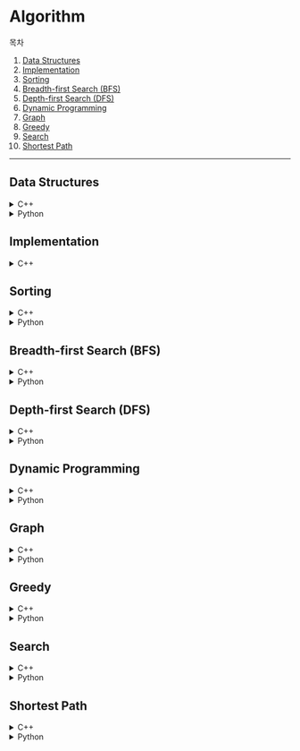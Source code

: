 # Algorithm

목차

1. [Data Structures](#data-structures)
2. [Implementation](#implementation)
3. [Sorting](#sorting)
4. [Breadth-first Search (BFS)](#breadth-first-search-bfs)
5. [Depth-first Search (DFS)](#depth-first-search-dfs)
6. [Dynamic Programming](#dynamic-programming)
7. [Graph](#graph)
8. [Greedy](#greedy)
9. [Search](#search)
10. [Shortest Path](#shortest-path)
---

## Data Structures

<details><summary>C++</summary>
    <ul>
        <li><a href="Data_Structures/c++/01_Stack.cpp">01. Stack</a></li>
		<li><a href="Data_Structures/c++/02_Queue.cpp">02. Queue</a></li>
        <li><a href="Data_Structures/c++/03_Linkedlist.cpp">03. Linkedlist</a></li>
        <li><a href="Data_Structures/c++/04_Double_Linked_List.cpp">04. Double Linkedlist</a></li>
        <li><a href="Data_Structures/c++/05_Hash_Table.cpp">05. Hash Tablet</a></li>
        <li><a href="Data_Structures/c++/06_Hash_Table_with_Chaining.cpp">06. Hash Table with Chaining</a></li>
        <li><a href="Data_Structures/c++/07_Hash_Table_with_Linear_Probing.cpp">07. Hash Table with Linear Probing</a></li>
        <li><a href="Data_Structures/c++/08_Binary_Search_Tree.cpp">08. Binary Search Tree</a></li>
        <li><a href="Data_Structures/c++/09_Heap.cpp">09. Heap</a></li>
    </ul>
</details>
<details><summary>Python</summary>
    <ul>
        <li><a href="Data_Structures/python/01_음계.py">01. 음계</a></li>
		<li><a href="Data_Structures/python/01_음계(풀이).py">01. 음계(풀이버전)</a></li>
        <li><a href="Data_Structures/python/02_블랙잭.py">02. 블랙잭</a></li>
		<li><a href="Data_Structures/python/02_블랙잭(풀이).py">02. 블랙잭(풀이버전)</a></li>
        <li><a href="Data_Structures/python/03_스택수열.py">03. 스택수열</a></li>
        <li><a href="Data_Structures/python/04_프린터큐.py">04. 프린터큐</a></li>
        <li><a href="Data_Structures/python/05_키로거(해설).py">05. 키로거</a></li>
        <li><a href="Data_Structures/python/06_SHA-256.py">06. SHA-256</a></li>
        <li><a href="Data_Structures/python/07_수찾기.py">07. 수찾기</a></li>
        <li><a href="Data_Structures/python/07_수찾기(set).py">07. 수찾기(set)</a></li>
        <li><a href="Data_Structures/python/08_친구네트워크.py">08. 친구네트워크</a></li>
    </ul>
</details>

## Implementation

<details><summary>C++</summary>
    <ul>
        <li><a href="Implementation/00_2차원배열_3배.cpp">00. 2차원배열 3배</a></li>
        <li><a href="Implementation/00_2차원배열_회전.cpp">00. 2차원배열 회전</a></li>
        <li><a href="Implementation/01_럭키스트레이트(풀이).cpp">01. 럭키스트레이트</a></li>
        <li><a href="Implementation/02_문자열재정렬.cpp">02. 문자열재정렬</a></li>
        <li><a href="Implementation/03_문자열압축.cpp">03. 문자열압축</a></li>
        <li><a href="Implementation/04_자물쇠와열쇠.cpp">04. 자물쇠와열쇠</a></li>
        <li><a href="Implementation/05_뱀.cpp">05. 뱀</a></li>
        <li><a href="Implementation/06_기둥과보설치.cpp">06. 기둥과보설치</li>
        <li><a href="Implementation/07_치킨배달.cpp">07. 치킨배달</a></li>
        <li><a href="Implementation/08_외벽전검.cpp">08. 외벽전검</a></li>
    </ul>
</details>

## Sorting

<details><summary>C++</summary>
    <ul>
        <li><a href="Sorting/c++/00_Bubble_Sort.cpp">00. Bubble Sort</a></li>
        <li><a href="Sorting/c++/00_Insertion_Sort.cpp">00. Insertion Sort</a></li>
        <li><a href="Sorting/c++/00_Selection_Sort.cpp">00. Selection Sort</a></li>
        <li><a href="Sorting/c++/00_Count_Sort.cpp">00. Count Sort</a></li>
        <li><a href="Sorting/c++/00_Merge_Sort.cpp">00. Merge Sort</a></li>
        <li><a href="Sorting/c++/00_Quick_Sort.cpp">00. Quick Sort</a></li>
        <li><a href="Sorting/c++/01_위에서아래로.cpp">01. 위에서 아래로</a></li>
        <li><a href="Sorting/c++/02_성적이낮은순서대로학생출력(해설).cpp">02. 성적이 낮은 순서대로 학생 출력</a></li>
        <li><a href="Sorting/c++/03_두배열의원소교체.cpp">03. 두 배열의 원소 교체</a></li>
    </ul>
</details>
<details><summary>Python</summary>
    <ul>
        <li><a href="Sorting/python/01_수정렬하기.py">01. 수정렬하기</a></li>
        <li><a href="Sorting/python/02_소트인사이드.py">02. 소트인사이드</a></li>
        <li><a href="Sorting/python/02_소트인사이드(다른풀이).py">02. 소트인사이드(다른풀이)</a></li>
        <li><a href="Sorting/python/03_나이순정렬.py">03. 나이순정렬</a></li>
        <li><a href="Sorting/python/04_좌표정렬하기.py">04. 좌표정렬(lambda)</a></li>
        <li><a href="Sorting/python/04_좌표정렬(다른풀이).py">04. 좌표정렬(다른풀이)</a></li>
        <li><a href="Sorting/python/05_수정렬하기3(계수정렬).py">05. 수정렬하기3(Counting Sort)</a></li>
        <li><a href="Sorting/python/06_수정렬하기2.py">06. 수정렬하기2</a></li>
        <li><a href="Sorting/python/06_Merge_Sort.py">06. Merge_Sort</a></li>
        <li><a href="Sorting/python/06_Quick_Sort.py">06. Quick Sort</a></li>
        <li><a href="Sorting/python/07_K번째수.py">07. K번째 수</a></li>
    </ul>
</details>

## Breadth-first Search (BFS)

<details><summary>C++</summary>
    <ul>
        <li><a href="Breadth-first_search(BFS)/c++/00_bfs.cpp">00. bfs</a></li>
        <li><a href="Breadth-first_search(BFS)/c++/01_미로탈출.cpp">01. 미로탈출</a></li>
        <li><a href="Breadth-first_search(BFS)/c++/02_특정거리의_도시찾기.cpp">02. 특정거리의 도시찾기</a></li>
        <li><a href="Breadth-first_search(BFS)/c++/03_경쟁적전염(bfs풀이).cpp">03. 경쟁적전염(bfs)</a></li>
        <li><a href="Breadth-first_search(BFS)/c++/03_경쟁적전염.cpp">03. 경쟁적전염(반복)</a></li>
    </ul>
</details>
<details><summary>Python</summary>
    <ul>
        <li><a href="Breadth-first_search(BFS)/python/01_숨바꼭질.py">01. 숨바꼭질</a></li>
        <li><a href="Breadth-first_search(BFS)/python/02_바이러스.py">02. 바이러스</a></li>
        <li><a href="Breadth-first_search(BFS)/python/03_유기농배추.py">03. 유기농배추</a></li>
        <li><a href="Breadth-first_search(BFS)/python/04_효율적인해킹.py">04. 효율적인해킹</a></li>
    </ul>
</details>

## Depth-first Search (DFS)

<details><summary>C++</summary>
    <ul>
        <li><a href="Depth-first_search(DFS)/c++/00_dfs.cpp">00. dfs</a></li>
        <li><a href="Depth-first_search(DFS)/c++/01_N_Queens.cpp">01. N Queens</a></li>
        <li><a href="Depth-first_search(DFS)/c++/02_음료수얼려먹기.cpp">02. 음료수얼려먹기</a></li>
        <li><a href="Depth-first_search(DFS)/c++/03_괄호변환.cpp">03. 괄호변환</a></li>
        <li><a href="Depth-first_search(DFS)/c++/04_연산자끼워넣기(bfs풀이).cpp">04. 연산자끼워넣기(bfs풀이)</a></li>
        <li><a href="Depth-first_search(DFS)/c++/04_연산자끼워넣기(조합풀이).cpp">04. 연산자끼워넣기(조합풀이)</a></li>
        <li><a href="Depth-first_search(DFS)/c++/05_감시피하기.cpp">05. 감시피하기</a></li>
    </ul>
</details>
<details><summary>Python</summary>
    <ul>
        <li><a href="Depth-first_search(DFS)/python/01_숨바꼭질.py">01. 숨바꼭질</a></li>
        <li><a href="Depth-first_search(DFS)/python/02_유기농배추.py">02. 유기농배추</a></li>
        <li><a href="Depth-first_search(DFS)/python/03_효율적인해킹.py">03. 효율적인해킹(메모리초과)</a></li>
    </ul>
</details>

## Dynamic Programming

<details><summary>C++</summary>
    <ul>
        <li><a href="Dynamic_Programming/c++/00_factorial(재귀).cpp">00. Factorial</a></li>
		<li><a href="Dynamic_Programming/c++/00_fibo(반복).cpp">00. Fibo(반복)</a></li>
        <li><a href="Dynamic_Programming/c++/00_fibo(재귀).cpp">00. Fibo(재귀)</a></li>
        <li><a href="Dynamic_Programming/c++/01_1이되는과정(재귀).cpp">01. 1이 되는 과정(재귀)</a></li>
        <li><a href="Dynamic_Programming/c++/01_1이되는과정.cpp">01_1이 되는 과정</a></li>
        <li><a href="Dynamic_Programming/c++/02_경우의수(재귀).cpp">02. 경우의 수(재귀)</a></li>
        <li><a href="Dynamic_Programming/c++/02_경우의수.cpp">02. 경우으 수</a></li>
        <li><a href="Dynamic_Programming/c++/03_바닥공사.cpp">03. 바닥공사</a></li>
        <li><a href="Dynamic_Programming/c++/04_효율적인화폐구성.cpp">04. 효율적인화폐구성</a></li>
    </ul>
</details>
<details><summary>Python</summary>
    <ul>
        <li><a href="Dynamic_Programming/python/01_피보나치수.py">01. 피보나치수</a></li>
        <li><a href="Dynamic_Programming/python/01_피보나치수(반복).py">01. 피보나치수(반복)</a></li>
        <li><a href="Dynamic_Programming/python/01_피보나치수(반복다른풀이).py">01. 피보나치수(반복_다른풀이)</a></li>
        <li><a href="Dynamic_Programming/python/02_Z.py">02. Z</a></li>
        <li><a href="Dynamic_Programming/python/02_Z(시간줄임).py">02. Z(시간단축)</a></li>
        <li><a href="Dynamic_Programming/python/03_0만들기.py">03. 0만들기</a></li>
        <li><a href="Dynamic_Programming/python/04_01타일.py">04. 01타일</a></li>
        <li><a href="Dynamic_Programming/python/05_평범한배낭.py">05. 평범한 배낭</a></li>
        <li><a href="Dynamic_Programming/python/06_가장긴증가하는부분수열.py">06. 가장 긴 증가하는 부분 수열</a></li>
        <li><a href="Dynamic_Programming/python/07_LCS.py">07. LCS(최장 공통 부분 수열)</a></li>
        <li><a href="Dynamic_Programming/python/08_기타리스트.py">08. 기타리스트</a></li>
        <li><a herf="Dynamic_Programming/python/09_가장높은탑쌓기.py">09. 가장 높은 탑 쌓기</a></li>
    </ul>
</details>

## Graph

<details><summary>C++</summary>
    <ul>
        <li><a href="Graph/c++/00_기본적인_서로소_집합_알고리즘.cpp">00. 기본적인 서로소 집합 알고리즘</a></li>
        <li><a href="Graph/c++/00_개선된_서로소_집합_알고리즘.cpp">00. 개선된 서로소 집합 알고리즘</a></li>
        <li><a href="Graph/c++/00_서로소_집합을_활용한_사이클_판별.cpp">00. 서로소 집합을 활용한 사이클 판별</a></li>
        <li><a href="Graph/c++/01_Kruskal_Algorithm.cpp">01. 크루스칼 알고리즘</a></li>
        <li><a href="Graph/c++/02_Prim_Algorithm.cpp">02. 프림 알고리즘</a></li>
        <li><a href="Graph/c++/02_Prim_Algorithm_PriorityQueue.cpp">02. 프림 알고리즘(with 우선순위 큐)</a></li>
        <li><a href="Graph/c++/03_Topology_Sort.cpp">03. Topology Sort</a></li>
        <li><a href="Graph/c++/04_팀결성.cpp">04. 팀결성</a></li>
        <li><a href="Graph/c++/05_도시분할계획.cpp">05. 도시분할계획</a></li>
        <li><a href="Graph/c++/06_커리큘럼.cpp">06. 커리큘럼</a></li>
        <li><a href="Graph/c++/07_DFS와BFS.cpp">07. DFS와 BFS(풀이중)</a></li>
    </ul>
</details>
<details><summary>Python</summary>
    <ul>
        <li><a href="Graph/python/01_DFS와BFS.py">01. DFS와 BFS</a></li>
        <li><a href="Graph/python/02_Kruskal's_Algorithm.py">02. Kruskal's Algorithm</a></li>
        <li><a href="Graph/python/03_우주신과의교감.py">03. 우주신과의 교감</a></li>
    </ul>
</details>

## Greedy

<details><summary>C++</summary>
    <ul>
        <li><a href="Greedy/c++/00_동전문제.cpp">00. 동전문제</a></li>
        <li><a href="Greedy/c++/00_배낭문제.cpp">00. 배낭문제</a></li>
        <li><a href="Greedy/c++/01_모험가길드.cpp">01. 모험가길드</a></li>
        <li><a href="Greedy/c++/02_곱하기혹은더하기.cpp">02. 곱하기 혹은 더하기</a></li>
        <li><a href="Greedy/c++/03_문자열뒤집기.cpp">03. 문자열 뒤집기</a></li>
        <li><a href="Greedy/c++/04_만들수없는금액.cpp">04. 만들 수 없는 금액</a></li>
        <li><a href="Greedy/c++/05_볼링공고르기.cpp">05. 볼링공 고르기</a></li>
        <li><a href="Greedy/c++/06_무지의먹방라이브.cpp">06. 무지의 먹방 라이브</a></li>
    </ul>
</details>
<details><summary>Python</summary>
    <ul>
        <li><a href="Greedy/python/01_거스름돈.py">01. 거스름돈</a></li>
        <li><a href="Greedy/python/02_뒤집기.py">02. 뒤집기</a></li>
    </ul>
</details>

## Search

<details><summary>C++</summary>
    <ul>
        <li><a href="Search/c++/00_Binary_Search(반복).cpp">00. Binary Search(반복)</a></li>
        <li><a href="Search/c++/00_Binary_Search(재귀).cpp">00. Binary Search(재귀)</a></li>
        <li><a href="Search/c++/00_Sequential_Search.cpp">00. Sequential Search</a></li>
        <li><a href="Search/c++/01_부품찾기(계수정렬).cpp">01. 부품찾기(계수정렬)</a></li>
        <li><a href="Search/c++/01_부품찾기(이진탐색).cpp">01. 부품찾기(이진탐색)</a></li>
        <li><a href="Search/c++/01_부품찾기(집합자료형).cpp">01. 부품찾기(집합자료형)</a></li>
        <li><a href="Search/c++/02_떡볶이떡만들기(반복).cpp">02. 떡볶이떡만들기(반복)</a></li>
        <li><a href="Search/c++/02_떡볶이떡만들기(재귀).cpp">02. 떡볶이떡만들기(재귀)</a></li>
    </ul>
</details>
<details><summary>Python</summary>
    <ul>
        <li><a href="Search/python/01_문서검색.py">01. 문서검색</a></li>
        <li><a href="Search/python/02_새.py">02. 새</a></li>
        <li><a href="Search/python/03_베스트셀러.py">03. 베스트셀러</a></li>
        <li><a href="Search/python/03_베스트셀러(다른풀이).py">03. 베스트셀러(다른풀이)</a></li>
        <li><a href="Search/python/04_트로피진열.py">04. 트로피진열</a></li>
        <li><a href="Search/python/05_성지키기.py">05. 성지키기</a></li>
        <li><a href="Search/python/06_공유기설치.py">06. 공유기설치</a></li>
        <li><a href="Search/python/07_중량제한.py">07. 중량제한</a></li>
        <li><a href="Search/python/08_트리순회.py">08. 트리순회</a></li>
        <li><a href="Search/python/09_트리의높이와너비.py">09. 트리의 높이와 너비</a>
        <li><a href="Search/python/10_최소힙.py">10. 최소힙</a></li>
        <li><a href="Search/python/11_카드정렬하기.py">11. 카드정렬하기</a></li>
        <li><a href="Search/python/12_문제집(위상정렬_heapq).py">12. 문제집(위상정렬_heapq)</a></li>
        <li><a href="Search/python/12_문제집(위상정렬_우선순위큐).py">12. 문제집(위상정렬_우선순위큐)</a></li>
    </ul>
</details>

## Shortest Path

<details><summary>C++</summary>
    <ul>
        <li><a href="Shortest_Path/c++/00_Dijkstra(간단).cpp">00. Dijkstra(간단)</a></li>
        <li><a href="Shortest_Path/c++/00_Dijkstra(개선).cpp">00. Dijkstra(개선)</a></li>
        <li><a href="Shortest_Path/c++/00_Floyd-Warshall.cpp">00. Floyd Warshall</a></li>
        <li><a href="Shortest_Path/c++/01_미래도시.cpp">01. 미래도시</a></li>
        <li><a href="Shortest_Path/c++/02_전보.cpp">02. 전보</a></li>
    </ul>
</details>
<details><summary>Python</summary>
    <ul>
        <li><a href="Shortest_Path/python/00_Dijkstra.py">00. Dijkstra</a></li>
        <li><a href="Shortest_Path/python/01_해킹.py">01. 해킹</a></li>
        <li><a href="Shortest_Path/python/02_거의최단경로.py">02. 거의최단경로</a></li>
        <li><a href="Shortest_Path/python/02_거의최단경로(dict).py">02. 거의최단경로(dict)</a></li>
    </ul>
</details>